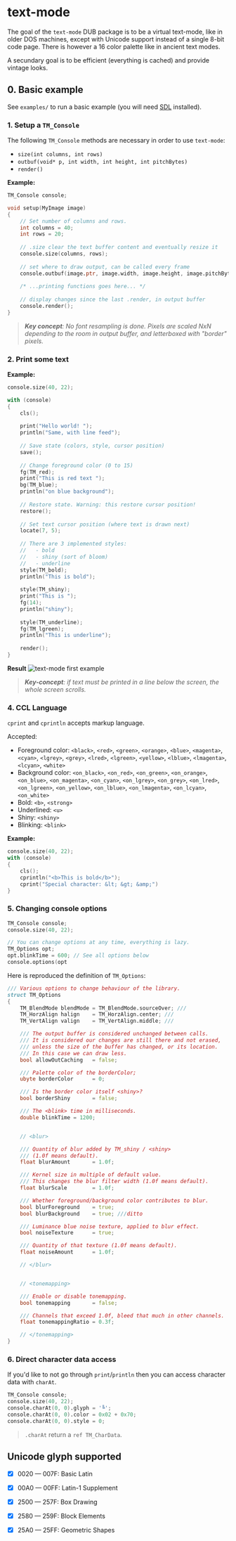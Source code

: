 # text-mode

The goal of the `text-mode` DUB package is to be a virtual text-mode, like in older DOS machines, except with Unicode support instead of a single 8-bit code page. There is however a 16 color palette like in ancient text modes.

A secundary goal is to be efficient (everything is cached) and provide vintage looks.


## 0. Basic example

See `examples/` to run a basic example (you will need [SDL](https://www.libsdl.org/) installed).


### 1. Setup a `TM_Console`


The following `TM_Console` methods are necessary in order to use `text-mode`:
   - `size(int columns, int rows)`
   - `outbuf(void* p, int width, int height, int pitchBytes)`
   - `render()`


**Example:**
```d
TM_Console console;

void setup(MyImage image)
{
    // Set number of columns and rows.
    int columns = 40;
    int rows = 20;
 
    // .size clear the text buffer content and eventually resize it
    console.size(columns, rows);
 
    // set where to draw output, can be called every frame
    console.outbuf(image.ptr, image.width, image.height, image.pitchBytes);
 
    /* ...printing functions goes here... */
 
    // display changes since the last .render, in output buffer
    console.render();
}
```

> _**Key concept**: No font resampling is done. Pixels are scaled NxN depending to the room in output buffer, and letterboxed with "border" pixels._

 ### 2. Print some text

 **Example:**
```d
console.size(40, 22);

with (console)
{
    cls();
 
    print("Hello world! ");
    println("Same, with line feed");
 
    // Save state (colors, style, cursor position)
    save();
 
    // Change foreground color (0 to 15)
    fg(TM_red);
    print("This is red text ");
    bg(TM_blue);
    println("on blue background");
 
    // Restore state. Warning: this restore cursor position!
    restore();
 
    // Set text cursor position (where text is drawn next)
    locate(7, 5);
 
    // There are 3 implemented styles:
    //   - bold
    //   - shiny (sort of bloom)
    //   - underline
    style(TM_bold);
    println("This is bold");
 
    style(TM_shiny);
    print("This is ");
    fg(14);
    println("shiny");
 
    style(TM_underline);
    fg(TM_lgreen);
    println("This is underline");
 
    render();
}
``` 

**Result**
![text-mode first example](example-1.png)



> _**Key-concept**: if text must be printed in a line below the screen, the whole screen scrolls._


### 4. CCL Language

 `cprint` and `cprintln` accepts markup language.




 Accepted:
 - Foreground color: `<black>`, 
`<red>`, `<green>`, `<orange>`, `<blue>`, `<magenta>`, `<cyan>`, `<lgrey>`, `<grey>`, `<lred>`, `<lgreen>`, `<yellow>`, `<lblue>`, `<lmagenta>`, `<lcyan>`, `<white>`
- Background color: `<on_black>`, 
`<on_red>`, `<on_green>`, `<on_orange>`, `<on_blue>`, `<on_magenta>`, `<on_cyan>`, `<on_lgrey>`, `<on_grey>`, `<on_lred>`, `<on_lgreen>`, `<on_yellow>`, `<on_lblue>`, `<on_lmagenta>`, `<on_lcyan>`, `<on_white>`
 - Bold: `<b>`, `<strong>`
 - Underlined: `<u>`
 - Shiny: `<shiny>`
 - Blinking: `<blink>`

 **Example:**
```d
console.size(40, 22);
with (console)
{
    cls();
    cprintln("<b>This is bold</b>");
    cprint("Special character: &lt; &gt; &amp;")
}
```
 

### 5. Changing console options

```d
TM_Console console;
console.size(40, 22);

// You can change options at any time, everything is lazy.
TM_Options opt;
opt.blinkTime = 600; // See all options below
console.options(opt
```


Here is reproduced the definition of `TM_Options`:
```d
/// Various options to change behaviour of the library.
struct TM_Options
{
    TM_BlendMode blendMode = TM_BlendMode.sourceOver; ///
    TM_HorzAlign halign    = TM_HorzAlign.center; ///
    TM_VertAlign valign    = TM_VertAlign.middle; ///

    /// The output buffer is considered unchanged between calls.
    /// It is considered our changes are still there and not erased,
    /// unless the size of the buffer has changed, or its location.
    /// In this case we can draw less.
    bool allowOutCaching   = false;

    /// Palette color of the borderColor;
    ubyte borderColor      = 0;

    /// Is the border color itself <shiny>?
    bool borderShiny       = false;

    /// The <blink> time in milliseconds.
    double blinkTime = 1200;


    // <blur>

    /// Quantity of blur added by TM_shiny / <shiny>
    /// (1.0f means default).
    float blurAmount       = 1.0f;

    /// Kernel size in multiple of default value.
    /// This changes the blur filter width (1.0f means default).
    float blurScale        = 1.0f;

    /// Whether foreground/background color contributes to blur.
    bool blurForeground    = true;
    bool blurBackground    = true; ///ditto

    /// Luminance blue noise texture, applied to blur effect.
    bool noiseTexture      = true;

    /// Quantity of that texture (1.0f means default).
    float noiseAmount      = 1.0f;

    // </blur>


    // <tonemapping>

    /// Enable or disable tonemapping.
    bool tonemapping       = false;

    /// Channels that exceed 1.0f, bleed that much in other channels.
    float tonemappingRatio = 0.3f;

    // </tonemapping>
}
```


### 6. Direct character data access

If you'd like to not go through `print`/`println` then you can access character data with `charAt`.

```d
TM_Console console;
console.size(40, 22);
console.charAt(0, 0).glyph = '╚';
console.charAt(0, 0).color = 0x02 + 0x70;
console.charAt(0, 0).style = 0;
```

> `.charAt` return a `ref TM_CharData`.


## Unicode glyph supported

 - [x] 0020 — 007F: Basic Latin
 - [x] 00A0 — 00FF: Latin-1 Supplement
 - [x] 2500 — 257F: Box Drawing
 - [x] 2580 — 259F: Block Elements
 - [x] 25A0 — 25FF: Geometric Shapes

